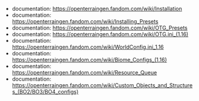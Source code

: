 - documentation: https://openterraingen.fandom.com/wiki/Installation 
- documentation: https://openterraingen.fandom.com/wiki/Installing_Presets
- documentation: https://openterraingen.fandom.com/wiki/OTG_Presets
- documentation: https://openterraingen.fandom.com/wiki/OTG.ini_(1.16)
- documentation: https://openterraingen.fandom.com/wiki/WorldConfig.ini_1.16
- documentation: https://openterraingen.fandom.com/wiki/Biome_Configs_(1.16)
- documentation: https://openterraingen.fandom.com/wiki/Resource_Queue
- documentation: https://openterraingen.fandom.com/wiki/Custom_Objects_and_Structures_(BO2/BO3/BO4_configs)
